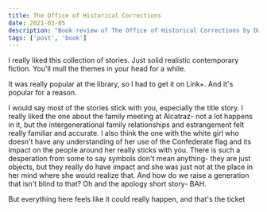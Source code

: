 ```yaml
---
title: The Office of Historical Corrections
date: 2021-03-05
description: "Book review of The Office of Historical Corrections by Danielle Evans"
tags: ['post', 'book']
---
```

I really liked this collection of stories. Just solid realistic contemporary fiction. You'll mull the themes in your head for a while.

It was really popular at the library, so I had to get it on Link+. And it's popular for a reason.

I would say most of the stories stick with you, especially the title story. I really liked the one about the family meeting
at Alcatraz- not a lot happens in it, but the intergenerational family relationships and estrangement felt really familiar
and accurate. I also think the one with the white girl who doesn't have any understanding of her use of the Confederate flag
and its impact on the people around her really sticks with you. There is such a desperation from some to say symbols don't 
mean anything- they are just objects, but they really do have impact and she was just not at the place in her mind where
she would realize that. And how do we raise a generation that isn't blind to that? Oh and the apology short story- BAH. 

But everything here feels like it could really happen, and that's the ticket
